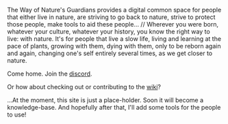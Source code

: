 The Way of Nature's Guardians provides a digital common space for people that either live in nature, are striving to go back to nature, strive to protect those people, make tools to aid these people... // Wherever you were born, whatever your culture, whatever your history, you know the right way to live: with nature. It's for people that live a slow life, living and learning at the pace of plants, growing with them, dying with them, only to be reborn again and again, changing one's self entirely several times, as we get closer to nature.

Come home. Join the [discord](https://discord.gg/2vv643p).

Or how about checking out or contributing to the [wiki](https://github.com/Rahil627/nature-guardian-anarchy/wiki)?

...At the moment, this site is just a place-holder. Soon it will become a knowledge-base. And hopefully after that, I'll add some tools for the people to use!
